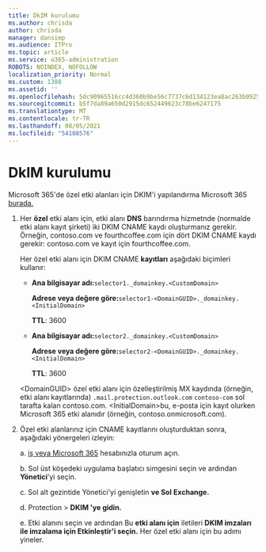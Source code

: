 ```yaml
---
title: DkIM kurulumu
ms.author: chrisda
author: chrisda
manager: dansimp
ms.audience: ITPro
ms.topic: article
ms.service: o365-administration
ROBOTS: NOINDEX, NOFOLLOW
localization_priority: Normal
ms.custom: 1388
ms.assetid: ''
ms.openlocfilehash: 5dc90965516cc4d360b9be56c7737c6d134123ea8ac263b092559dd1416faff4
ms.sourcegitcommit: b5f7da89a650d2915dc652449623c78be6247175
ms.translationtype: MT
ms.contentlocale: tr-TR
ms.lasthandoff: 08/05/2021
ms.locfileid: "54108576"
---
```

# <a name="setup-dkim"></a>DkIM kurulumu

Microsoft 365'de özel etki alanları için DKIM'i yapılandırma Microsoft 365 [burada.](https://docs.microsoft.com/microsoft-365/security/office-365-security/use-dkim-to-validate-outbound-email#steps-you-need-to-do-to-manually-set-up-dkim)

1. Her **özel** etki alanı için, etki alanı **DNS** barındırma hizmetnde (normalde etki alanı kayıt şirketi) iki DKIM CNAME kaydı oluşturmanız gerekir. Örneğin, contoso.com ve fourthcoffee.com için dört DKIM CNAME kaydı gerekir: contoso.com ve kayıt için fourthcoffee.com.

   Her özel etki alanı için DKIM CNAME **kayıtları** aşağıdaki biçimleri kullanır:

   - **Ana bilgisayar adı:**`selector1._domainkey.<CustomDomain>`

     **Adrese veya değere göre:**`selector1-<DomainGUID>._domainkey.<InitialDomain>`

     **TTL**: 3600

   - **Ana bilgisayar adı:**`selector2._domainkey.<CustomDomain>`

     **Adrese veya değere göre:**`selector2-<DomainGUID>._domainkey.<InitialDomain>`

     **TTL**: 3600

   \<DomainGUID\> özel etki alanı için özelleştirilmiş MX kaydında (örneğin, etki alanı kayıtlarında) `.mail.protection.outlook.com` `contoso-com` sol tarafta kalan contoso.com. \<InitialDomain\>bu, e-posta için kayıt olurken Microsoft 365 etki alanıdır (örneğin, contoso.onmicrosoft.com).

2. Özel etki alanlarınız için CNAME kayıtlarını oluşturduktan sonra, aşağıdaki yönergeleri izleyin:

   a. [iş veya Microsoft 365](https://support.office.microsoft.com/article/e9eb7d51-5430-4929-91ab-6157c5a050b4) hesabınızla oturum açın.

   b. Sol üst köşedeki uygulama başlatıcı simgesini seçin ve ardından **Yönetici**’yi seçin.

   c. Sol alt gezintide Yönetici'yi genişletin **ve Sol** **Exchange.**

   d. Protection   >  **DKIM 'ye gidin.**

   e. Etki alanını seçin ve ardından Bu **etki alanı için** iletileri **DKIM imzaları ile imzalama için Etkinleştir'i seçin.** Her özel etki alanı için bu adımı yineler.
